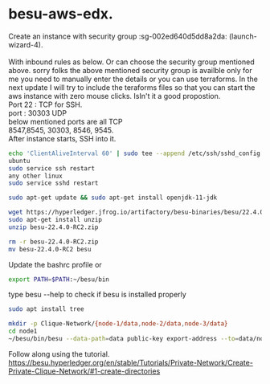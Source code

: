 # besu-aws-edx. 

Create an instance with security group :sg-002ed640d5dd8a2da: (launch-wizard-4). \
\
With inbound rules as below. Or can choose the security group mentioned above. sorry folks the above mentioned security group is availble only for me you need to manually enter the details or you can use terraforms. In the next update I will try to include the teraforms files so that you can start the aws instance with zero mouse clicks. IsIn't it a good propostion.  
Port 22 : TCP for SSH. \
port : 30303 UDP \
below mentioned ports are all TCP \
8547,8545, 30303, 8546, 9545. \
After instance starts, SSH into it.


```bash
echo 'ClientAliveInterval 60' | sudo tee --append /etc/ssh/sshd_config
ubuntu
sudo service ssh restart
any other linux
sudo service sshd restart
```

```bash
sudo apt-get update && sudo apt-get install openjdk-11-jdk

wget https://hyperledger.jfrog.io/artifactory/besu-binaries/besu/22.4.0-RC2/besu-22.4.0-RC2.zip
sudo apt-get install unzip
unzip besu-22.4.0-RC2.zip
```

```bash
rm -r besu-22.4.0-RC2.zip
mv besu-22.4.0-RC2 besu
```

Update the bashrc profile or 
```bash
export PATH=$PATH:~/besu/bin
```

type besu --help to check if besu is installed properly
```bash
sudo apt install tree
```

```bash
mkdir -p Clique-Network/{node-1/data,node-2/data,node-3/data}
cd node1
~/besu/bin/besu --data-path=data public-key export-address --to=data/node1Address
```

Follow along using the tutorial.
https://besu.hyperledger.org/en/stable/Tutorials/Private-Network/Create-Private-Clique-Network/#1-create-directories
